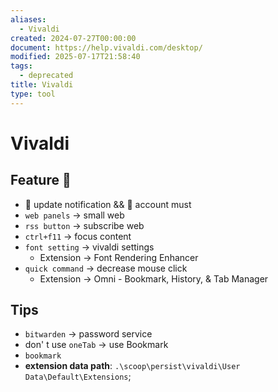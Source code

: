 ```yaml
---
aliases:
  - Vivaldi
created: 2024-07-27T00:00:00
document: https://help.vivaldi.com/desktop/
modified: 2025-07-17T21:58:40
tags:
  - deprecated
title: Vivaldi
type: tool
---
```


# Vivaldi

## Feature 🎉

- 🚫 update notification && 🚫 account must
- `web panels` -> small web
- `rss button` -> subscribe web
- `ctrl+f11` -> focus content
- `font setting` -> vivaldi settings
	- Extension -> Font Rendering Enhancer
- `quick command` -> decrease mouse click
	- Extension -> Omni - Bookmark, History, & Tab Manager

## Tips

- `bitwarden` -> password service
- don' t use `oneTab` -> use Bookmark
- `bookmark`
- **extension data path**: `.\scoop\persist\vivaldi\User Data\Default\Extensions`;
